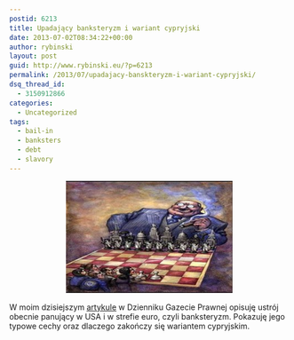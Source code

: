 ```yaml
---
postid: 6213
title: Upadający banksteryzm i wariant cypryjski
date: 2013-07-02T08:34:22+00:00
author: rybinski
layout: post
guid: http://www.rybinski.eu/?p=6213
permalink: /2013/07/upadajacy-banskteryzm-i-wariant-cypryjski/
dsq_thread_id:
  - 3150912866
categories:
  - Uncategorized
tags:
  - bail-in
  - banksters
  - debt
  - slavory
---
```

<p style="text-align: center;">
  <a href="/uploads/2013/07/bankster.jpg"><img class="wp-image-6214 aligncenter" title="bankster" src="/uploads/2013/07/bankster-300x202.jpg" alt="" width="300" height="202" /></a>
</p>

W moim dzisiejszym [artykule](http://forsal.pl/artykuly/715636,rybinski-upadajacy-banksteryzm-i-wariant-cypryjski.html#) w Dzienniku Gazecie Prawnej opisuję ustrój obecnie panujący w USA i w strefie euro, czyli banksteryzm. Pokazuję jego typowe cechy oraz dlaczego zakończy się wariantem cypryjskim.
